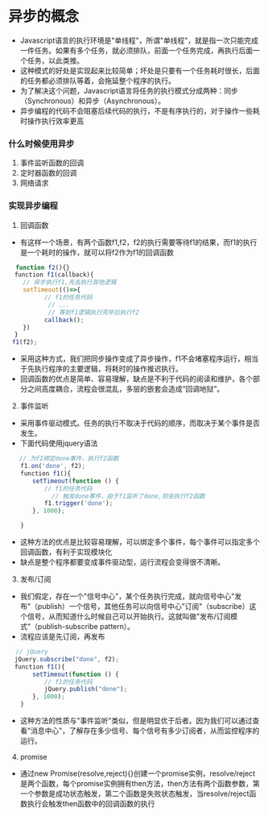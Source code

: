 # 异步的概念
- Javascript语言的执行环境是"单线程"，所谓"单线程"，就是指一次只能完成一件任务。如果有多个任务，就必须排队，前面一个任务完成，再执行后面一个任务，以此类推。
- 这种模式的好处是实现起来比较简单；坏处是只要有一个任务耗时很长，后面的任务都必须排队等着，会拖延整个程序的执行。
- 为了解决这个问题，Javascript语言将任务的执行模式分成两种：同步（Synchronous）和异步（Asynchronous）。
- 异步编程的代码不会阻塞后续代码的执行，不是有序执行的，对于操作一些耗时操作执行效率更高
### 什么时候使用异步
1. 事件监听函数的回调
2. 定时器函数的回调
3. 网络请求
### 实现异步编程
1. 回调函数
- 有这样一个场景，有两个函数f1,f2，f2的执行需要等待f1的结果，而f1的执行是一个耗时的操作，就可以将f2作为f1的回调函数
```js
  function f2(){}
　function f1(callback){
    // 异步执行f1,先去执行其他逻辑
    setTimeout(()=>{
　　　　　　// f1的任务代码
           // ...
           // 等到f1逻辑执行完毕后执行f2
　　　　　　callback();
    })
　}
 f1(f2);
```
- 采用这种方式，我们把同步操作变成了异步操作，f1不会堵塞程序运行，相当于先执行程序的主要逻辑，将耗时的操作推迟执行。
- 回调函数的优点是简单、容易理解，缺点是不利于代码的阅读和维护，各个部分之间高度耦合，流程会很混乱，多层的嵌套会造成“回调地狱”。
2. 事件监听
- 采用事件驱动模式。任务的执行不取决于代码的顺序，而取决于某个事件是否发生。
- 下面代码使用jquery语法
```js
   // 为f2绑定done事件，执行f2函数
　　f1.on('done', f2);
　　function f1(){
　　　　setTimeout(function () {
　　　　　　// f1的任务代码
            // 触发done事件，由于f1监听了done,则会执行f2函数
　　　　　　f1.trigger('done');
　　　　}, 1000);

　　}
```
- 这种方法的优点是比较容易理解，可以绑定多个事件，每个事件可以指定多个回调函数，有利于实现模块化
- 缺点是整个程序都要变成事件驱动型，运行流程会变得很不清晰。
3. 发布/订阅
- 我们假定，存在一个"信号中心"，某个任务执行完成，就向信号中心"发布"（publish）一个信号，其他任务可以向信号中心"订阅"（subscribe）这个信号，从而知道什么时候自己可以开始执行。这就叫做"发布/订阅模式"（publish-subscribe pattern）。
- 流程应该是先订阅，再发布
```js
  // jQuery 
　jQuery.subscribe("done", f2);
　function f1(){
　　　　setTimeout(function () {
　　　　　　// f1的任务代码
　　　　　　jQuery.publish("done");
　　　　}, 1000);
　　}
```
- 这种方法的性质与"事件监听"类似，但是明显优于后者。因为我们可以通过查看"消息中心"，了解存在多少信号、每个信号有多少订阅者，从而监控程序的运行。
4. promise
- 通过new Promise(resolve,reject){}创建一个promise实例，resolve/reject是两个函数，每个promise实例拥有then方法，then方法有两个函数参数，第一个参数是成功状态触发，第二个函数是失败状态触发，当resolve/reject函数执行会触发then函数中的回调函数的执行